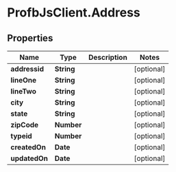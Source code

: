 # ProfbJsClient.Address

## Properties
Name | Type | Description | Notes
------------ | ------------- | ------------- | -------------
**addressid** | **String** |  | [optional] 
**lineOne** | **String** |  | [optional] 
**lineTwo** | **String** |  | [optional] 
**city** | **String** |  | [optional] 
**state** | **String** |  | [optional] 
**zipCode** | **Number** |  | [optional] 
**typeid** | **Number** |  | [optional] 
**createdOn** | **Date** |  | [optional] 
**updatedOn** | **Date** |  | [optional] 

